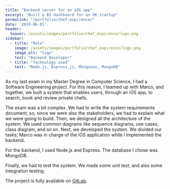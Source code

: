 ```yaml
---
title: "Backend server for an iOS app"
excerpt: "Built a BI dashboard for an UK startup"
permalink: "/portfolio/chef-expirence/"
date: '2019-06-01'
header:
  teaser: /assets/images/portfolio/chef_expirence/logo.png
sidebar:
  - title: "Role"
    image: /assets/images/portfolio/chef_expirence/logo.png
    image_alt: "logo"
    text: "Backend Developer"
  - title: "Technology used"
    text: "Node.js, Express.js, Mongoose, MongoDB"
---
```


As my last exam in my Master Degree in Computer Science, I had a Software Engineering project. For this reason, I teamed up with Marco, and together, we built a system that enables users, through an iOS app, to search, book and review private chefs. 

The exam was a bit complex. We had to write the system requirements document, so, since we were also the stakeholders,  we had to explain what we were going to build.
Then, we designed all the architecture of the system. We used common diagrams like sequence diagrams, use cases, class diagram, and so on. 
Next, we developed the system. We divided our tasks; Marco was in charge of the iOS application while I implemented the backend.

For the backend, I used Node.js and Express. The database I chose was MongoDB. 

Finally, we had to test the system. We made some unit test, and also some integration testing. 

The project is fully available on [GitLab](https://gitlab.com/mrcsilverfox/chefexperience).